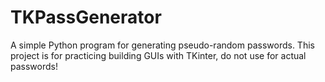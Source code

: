 # TKPassGenerator
A simple Python program for generating pseudo-random passwords. This project is for practicing building GUIs with TKinter, do not use for actual passwords!
